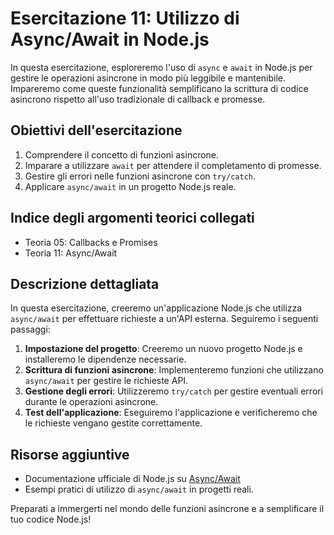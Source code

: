 # Esercitazione 11: Utilizzo di Async/Await in Node.js

In questa esercitazione, esploreremo l'uso di `async` e `await` in Node.js per gestire le operazioni asincrone in modo più leggibile e mantenibile. Impareremo come queste funzionalità semplificano la scrittura di codice asincrono rispetto all'uso tradizionale di callback e promesse.

## Obiettivi dell'esercitazione

1. Comprendere il concetto di funzioni asincrone.
2. Imparare a utilizzare `await` per attendere il completamento di promesse.
3. Gestire gli errori nelle funzioni asincrone con `try/catch`.
4. Applicare `async/await` in un progetto Node.js reale.

## Indice degli argomenti teorici collegati

- Teoria 05: Callbacks e Promises
- Teoria 11: Async/Await

## Descrizione dettagliata

In questa esercitazione, creeremo un'applicazione Node.js che utilizza `async/await` per effettuare richieste a un'API esterna. Seguiremo i seguenti passaggi:

1. **Impostazione del progetto**: Creeremo un nuovo progetto Node.js e installeremo le dipendenze necessarie.
2. **Scrittura di funzioni asincrone**: Implementeremo funzioni che utilizzano `async/await` per gestire le richieste API.
3. **Gestione degli errori**: Utilizzeremo `try/catch` per gestire eventuali errori durante le operazioni asincrone.
4. **Test dell'applicazione**: Eseguiremo l'applicazione e verificheremo che le richieste vengano gestite correttamente.

## Risorse aggiuntive

- Documentazione ufficiale di Node.js su [Async/Await](https://nodejs.org/en/docs/guides/async-await-guide/)
- Esempi pratici di utilizzo di `async/await` in progetti reali.

Preparati a immergerti nel mondo delle funzioni asincrone e a semplificare il tuo codice Node.js!